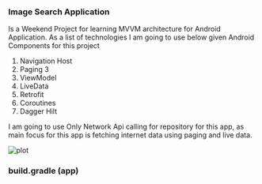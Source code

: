 ### Image Search Application 
Is a Weekend Project for learning MVVM architecture for Android Application.
As a list of technologies I am going to use below given Android Components for this project

1. Navigation Host
2. Paging 3
3. ViewModel
4. LiveData
5. Retrofit 
6. Coroutines
7. Dagger Hilt

I am going to use Only Network Api calling for repository for this app, as main focus for this app 
is fetching internet data using paging and live data.

![plot](/home/misl/StudioProjects/ImageSearchApplication/app/src/main/res/drawable/architecture_image.png)
### build.gradle (app)
